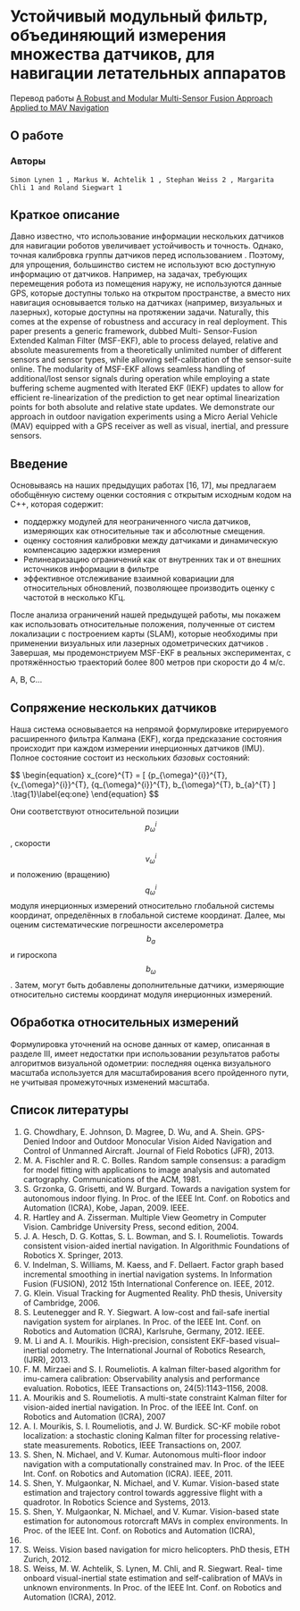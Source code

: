 # Устойчивый модульный фильтр, объединяющий измерения множества датчиков, для навигации летательных аппаратов

Перевод работы [A Robust and Modular Multi-Sensor Fusion Approach Applied to MAV Navigation](https://github.com/ethz-asl/ethzasl_msf/raw/master/2013_IROS_lynen_modular_sensor_fusion.pdf)

## О работе

### Авторы

```
Simon Lynen 1 , Markus W. Achtelik 1 , Stephan Weiss 2 , Margarita Chli 1 and Roland Siegwart 1
```

## Краткое описание

Давно известно, что использование информации нескольких датчиков
для навигации роботов увеличивает устойчивость и точность.
Однако, точная калибровка группы датчиков перед использованием .
Поэтому, для упрощения, большинство систем не используют всю
доступную информацию от датчиков. Например, на задачах, требующих
перемещения робота из помещения наружу, не используются данные GPS,
которые доступны только на открытом пространстве, а вместо них
навигация основывается только на датчиках (например, визуальных и лазерных),
которые доступны на протяжении задачи. Naturally, this comes at
the expense of robustness and accuracy in real deployment.
This paper presents a generic framework, dubbed Multi-
Sensor-Fusion Extended Kalman Filter (MSF-EKF), able to
process delayed, relative and absolute measurements from a
theoretically unlimited number of different sensors and sensor
types, while allowing self-calibration of the sensor-suite online.
The modularity of MSF-EKF allows seamless handling of
additional/lost sensor signals during operation while employing
a state buffering scheme augmented with Iterated EKF (IEKF)
updates to allow for efficient re-linearization of the prediction
to get near optimal linearization points for both absolute and
relative state updates. We demonstrate our approach in outdoor
navigation experiments using a Micro Aerial Vehicle (MAV)
equipped with a GPS receiver as well as visual, inertial, and
pressure sensors.

## Введение

Основываясь на наших предыдущих работах [16, 17],
мы предлагаем обобщённую систему оценки состояния
с открытым исходным кодом на C++, которая содержит:

- поддержку модулей для неограниченного числа датчиков,
измеряющих как относительные так и абсолютные смещения.
- оценку состояния калибровки между датчиками и динамическую
компенсацию задержки измерения
- Релинеаризацию ограничений как от внутренних так и от внешних
источников информации в фильтре
- эффективное отслеживание взаимной ковариации для относительных
обновлений, позволяющее производить оценку с частотой в несколько КГц. 

После анализа ограничений нашей предыдущей работы,
мы покажем как использовать относительные положения,
полученные от систем локализации с построением карты (SLAM),
которые необходимы при применении визуальных или лазерных одометрических датчиков .
Завершая, мы продемонстриуем MSF-EKF в реальных экспериментах,
с протяжённостью траекторий более 800 метров при скорости до 4 м/с. 

A, B, C...

## Сопряжение нескольких датчиков

Наша система основывается на непрямой формулировке итерируемого
расширенного фильтра Калмана (EKF), когда предсказание состояния
происходит при каждом измерении инерционных датчиков (IMU).
Полное состояние состоит из нескольких *базовых* состояний:

 <div id="e1">$$
\begin{equation}
x_{core}^{T} = [
    {p_{\omega}^{i}}^{T},
    {v_{\omega}^{i}}^{T},
    {q_{\omega}^{i}}^{T},
    b_{\omega}^{T},
    b_{a}^{T}    
]
.\tag{1}\label{eq:one}
\end{equation} 
$$</div>

Они соответствуют относительной позиции $${p_{\omega}^{i}}$$,
скорости $${v_{\omega}^{i}}$$ и
положению (вращению) $${q_{\omega}^{i}}$$
модуля инерционных измерений относительно глобальной
системы координат, определённых в глобальной системе координат.
Далее, мы оценим систематические погрешности акселерометра $$b_{a}$$ и
гироскопа $$b_{\omega}$$. Затем, могут быть добавлены дополнительные датчики,
измеряющие относительно системы координат модуля инерционных измерений.

## Обработка относительных измерений

Формулировка уточнений на основе данных от камер,
описанная в разделе III, имеет недостатки при использовании результатов
работы алгоритмов визуальной одометрии: последняя оценка визуального
масштаба используется для масштабирования всего пройденного пути,
не учитывая промежуточных изменений масштаба. 

## Список литературы

1. G. Chowdhary, E. Johnson, D. Magree, D. Wu, and A. Shein. GPS-
Denied Indoor and Outdoor Monocular Vision Aided Navigation and
Control of Unmanned Aircraft. Journal of Field Robotics (JFR), 2013.
2. M. A. Fischler and R. C. Bolles. Random sample consensus: a
paradigm for model fitting with applications to image analysis and
automated cartography. Communications of the ACM, 1981.
3. S. Grzonka, G. Grisetti, and W. Burgard. Towards a navigation system
for autonomous indoor flying. In Proc. of the IEEE Int. Conf. on
Robotics and Automation (ICRA), Kobe, Japan, 2009. IEEE.
4. R. Hartley and A. Zisserman. Multiple View Geometry in Computer
Vision. Cambridge University Press, second edition, 2004.
5. J. A. Hesch, D. G. Kottas, S. L. Bowman, and S. I. Roumeliotis.
Towards consistent vision-aided inertial navigation. In Algorithmic
Foundations of Robotics X. Springer, 2013.
6. V. Indelman, S. Williams, M. Kaess, and F. Dellaert. Factor graph
based incremental smoothing in inertial navigation systems. In
Information Fusion (FUSION), 2012 15th International Conference
on. IEEE, 2012.
7. G. Klein. Visual Tracking for Augmented Reality. PhD thesis,
University of Cambridge, 2006.
8. S. Leutenegger and R. Y. Siegwart. A low-cost and fail-safe inertial
navigation system for airplanes. In Proc. of the IEEE Int. Conf. on
Robotics and Automation (ICRA), Karlsruhe, Germany, 2012. IEEE.
9. M. Li and A. I. Mourikis. High-precision, consistent EKF-based
visual–inertial odometry. The International Journal of Robotics
Research, (IJRR), 2013.
10. F. M. Mirzaei and S. I. Roumeliotis. A kalman filter-based algorithm
for imu-camera calibration: Observability analysis and performance
evaluation. Robotics, IEEE Transactions on, 24(5):1143–1156, 2008.
11. A. Mourikis and S. Roumeliotis. A multi-state constraint Kalman filter
for vision-aided inertial navigation. In Proc. of the IEEE Int. Conf.
on Robotics and Automation (ICRA), 2007
12. A. I. Mourikis, S. I. Roumeliotis, and J. W. Burdick. SC-KF mobile
robot localization: a stochastic cloning Kalman filter for processing
relative-state measurements. Robotics, IEEE Transactions on, 2007.
13. S. Shen, N. Michael, and V. Kumar. Autonomous multi-floor indoor
navigation with a computationally constrained mav. In Proc. of the
IEEE Int. Conf. on Robotics and Automation (ICRA). IEEE, 2011.
14. S. Shen, Y. Mulgaonkar, N. Michael, and V. Kumar. Vision-based
state estimation and trajectory control towards aggressive flight with
a quadrotor. In Robotics Science and Systems, 2013.
15. S. Shen, Y. Mulgaonkar, N. Michael, and V. Kumar. Vision-based state
estimation for autonomous rotorcraft MAVs in complex environments.
In Proc. of the IEEE Int. Conf. on Robotics and Automation (ICRA),
2013.
16. S. Weiss. Vision based navigation for micro helicopters. PhD thesis,
ETH Zurich, 2012.
17. S. Weiss, M. W. Achtelik, S. Lynen, M. Chli, and R. Siegwart. Real-
time onboard visual-inertial state estimation and self-calibration of
MAVs in unknown environments. In Proc. of the IEEE Int. Conf. on
Robotics and Automation (ICRA), 2012.
